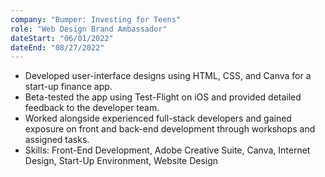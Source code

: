```yaml
---
company: "Bumper: Investing for Teens"
role: "Web Design Brand Ambassador"
dateStart: "06/01/2022"
dateEnd: "08/27/2022"
---
```

- Developed user-interface designs using HTML, CSS, and Canva for a start-up finance app.
- Beta-tested the app using Test-Flight on iOS and provided detailed feedback to the developer team.
- Worked alongside experienced full-stack developers and gained exposure on front and back-end development through workshops and assigned tasks.
- Skills: Front-End Development, Adobe Creative Suite, Canva, Internet Design, Start-Up Environment, Website Design


